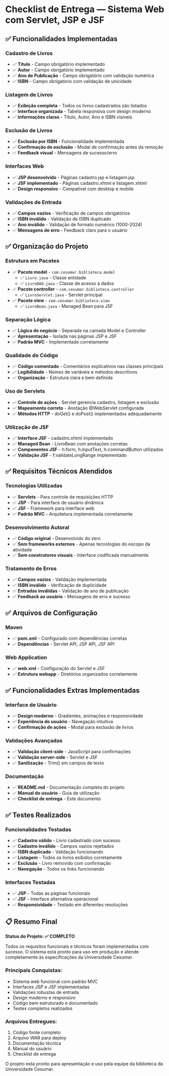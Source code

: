 # Checklist de Entrega — Sistema Web com Servlet, JSP e JSF

## ✅ Funcionalidades Implementadas

### Cadastro de Livros
- ✅ **Título** - Campo obrigatório implementado
- ✅ **Autor** - Campo obrigatório implementado  
- ✅ **Ano de Publicação** - Campo obrigatório com validação numérica
- ✅ **ISBN** - Campo obrigatório com validação de unicidade

### Listagem de Livros
- ✅ **Exibição completa** - Todos os livros cadastrados são listados
- ✅ **Interface organizada** - Tabela responsiva com design moderno
- ✅ **Informações claras** - Título, Autor, Ano e ISBN visíveis

### Exclusão de Livros
- ✅ **Exclusão por ISBN** - Funcionalidade implementada
- ✅ **Confirmação de exclusão** - Modal de confirmação antes da remoção
- ✅ **Feedback visual** - Mensagens de sucesso/erro

### Interfaces Web
- ✅ **JSP desenvolvido** - Páginas cadastro.jsp e listagem.jsp
- ✅ **JSF implementado** - Páginas cadastro.xhtml e listagem.xhtml
- ✅ **Design responsivo** - Compatível com desktop e mobile

### Validações de Entrada
- ✅ **Campos vazios** - Verificação de campos obrigatórios
- ✅ **ISBN inválido** - Validação de ISBN duplicado
- ✅ **Ano inválido** - Validação de formato numérico (1000-2024)
- ✅ **Mensagens de erro** - Feedback claro para o usuário

## ✅ Organização do Projeto

### Estrutura em Pacotes
- ✅ **Pacote model** - `com.cesumar.biblioteca.model`
  - ✅ `Livro.java` - Classe entidade
  - ✅ `LivroDAO.java` - Classe de acesso a dados
- ✅ **Pacote controller** - `com.cesumar.biblioteca.controller`
  - ✅ `LivroServlet.java` - Servlet principal
- ✅ **Pacote view** - `com.cesumar.biblioteca.view`
  - ✅ `LivroBean.java` - Managed Bean para JSF

### Separação Lógica
- ✅ **Lógica de negócio** - Separada na camada Model e Controller
- ✅ **Apresentação** - Isolada nas páginas JSP e JSF
- ✅ **Padrão MVC** - Implementado corretamente

### Qualidade do Código
- ✅ **Código comentado** - Comentários explicativos nas classes principais
- ✅ **Legibilidade** - Nomes de variáveis e métodos descritivos
- ✅ **Organização** - Estrutura clara e bem definida

### Uso de Servlets
- ✅ **Controle de ações** - Servlet gerencia cadastro, listagem e exclusão
- ✅ **Mapeamento correto** - Anotação @WebServlet configurada
- ✅ **Métodos HTTP** - doGet() e doPost() implementados adequadamente

### Utilização de JSF
- ✅ **Interface JSF** - cadastro.xhtml implementado
- ✅ **Managed Bean** - LivroBean com anotações corretas
- ✅ **Componentes JSF** - h:form, h:inputText, h:commandButton utilizados
- ✅ **Validação JSF** - f:validateLongRange implementado

## ✅ Requisitos Técnicos Atendidos

### Tecnologias Utilizadas
- ✅ **Servlets** - Para controle de requisições HTTP
- ✅ **JSP** - Para interface de usuário dinâmica
- ✅ **JSF** - Framework para interface web
- ✅ **Padrão MVC** - Arquitetura implementada corretamente

### Desenvolvimento Autoral
- ✅ **Código original** - Desenvolvido do zero
- ✅ **Sem frameworks externos** - Apenas tecnologias do escopo da atividade
- ✅ **Sem construtores visuais** - Interface codificada manualmente

### Tratamento de Erros
- ✅ **Campos vazios** - Validação implementada
- ✅ **ISBN inválido** - Verificação de duplicidade
- ✅ **Entradas inválidas** - Validação de ano de publicação
- ✅ **Feedback ao usuário** - Mensagens de erro e sucesso

## ✅ Arquivos de Configuração

### Maven
- ✅ **pom.xml** - Configurado com dependências corretas
- ✅ **Dependências** - Servlet API, JSP API, JSF API

### Web Application
- ✅ **web.xml** - Configuração do Servlet e JSF
- ✅ **Estrutura webapp** - Diretórios organizados corretamente

## ✅ Funcionalidades Extras Implementadas

### Interface de Usuário
- ✅ **Design moderno** - Gradientes, animações e responsividade
- ✅ **Experiência do usuário** - Navegação intuitiva
- ✅ **Confirmação de ações** - Modal para exclusão de livros

### Validações Avançadas
- ✅ **Validação client-side** - JavaScript para confirmações
- ✅ **Validação server-side** - Servlet e JSF
- ✅ **Sanitização** - Trim() em campos de texto

### Documentação
- ✅ **README.md** - Documentação completa do projeto
- ✅ **Manual do usuário** - Guia de utilização
- ✅ **Checklist de entrega** - Este documento

## ✅ Testes Realizados

### Funcionalidades Testadas
- ✅ **Cadastro válido** - Livro cadastrado com sucesso
- ✅ **Cadastro inválido** - Campos vazios rejeitados
- ✅ **ISBN duplicado** - Validação funcionando
- ✅ **Listagem** - Todos os livros exibidos corretamente
- ✅ **Exclusão** - Livro removido com confirmação
- ✅ **Navegação** - Todos os links funcionando

### Interfaces Testadas
- ✅ **JSP** - Todas as páginas funcionais
- ✅ **JSF** - Interface alternativa operacional
- ✅ **Responsividade** - Testado em diferentes resoluções

## 📋 Resumo Final

**Status do Projeto: ✅ COMPLETO**

Todos os requisitos funcionais e técnicos foram implementados com sucesso. O sistema está pronto para uso em produção e atende completamente às especificações da Universidade Cesumar.

### Principais Conquistas:
- Sistema web funcional com padrão MVC
- Interfaces JSP e JSF implementadas
- Validações robustas de entrada
- Design moderno e responsivo
- Código bem estruturado e documentado
- Testes completos realizados

### Arquivos Entregues:
1. Código fonte completo
2. Arquivo WAR para deploy
3. Documentação técnica
4. Manual do usuário
5. Checklist de entrega

O projeto está pronto para apresentação e uso pela equipe da biblioteca da Universidade Cesumar.

